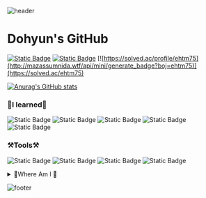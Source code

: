 ![header](https://capsule-render.vercel.app/api?type=waving&color=timeGradient&height=180&section=header)

# Dohyun's GitHub

[![Static Badge](https://img.shields.io/badge/GitHub-%23181717?style=plastic&logo=GitHub&logoColor=ffffff)](https://github.com/ehtm01) [![Static Badge](https://img.shields.io/badge/instagram-%23FF0069?style=plastic&logo=instagram&logoColor=ffffff)](https://www.instagram.com/d___ohyun/) [![https://solved.ac/profile/ehtm75](http://mazassumnida.wtf/api/mini/generate_badge?boj=ehtm75)](https://solved.ac/ehtm75)

[![Anurag's GitHub stats](https://github-readme-stats.vercel.app/api?username=ehtm01&show_icons=true&theme=tokyonight?count_private=true)](https://github.com/anuraghazra/github-readme-stats)


### 🔡I learned🔡
![Static Badge](https://img.shields.io/badge/Python-%233776AB?style=plastic&logo=Python&logoColor=ffffff) ![Static Badge](https://img.shields.io/badge/HTML5-%23E34F26?logo=HTML5&logoColor=white) ![Static Badge](https://img.shields.io/badge/CSS-%23663399?logo=CSS&logoColor=white) ![Static Badge](https://img.shields.io/badge/Bootstrap-%237952B3?logo=Bootstrap&logoColor=white) ![Static Badge](https://img.shields.io/badge/Django-%23092E20?logo=Django)



### ⚒️Tools⚒️
![Static Badge](https://img.shields.io/badge/GitLab-%23FC6D26?logo=GitLab&logoColor=%23ffffff) ![Static Badge](https://img.shields.io/badge/mattermost-%230058CC?style=plastic&logo=mattermost&logoColor=ffffff) ![Static Badge](https://img.shields.io/badge/VSCode-%230078d7) ![Static Badge](https://img.shields.io/badge/Pycharm-%23000000?logo=Pycharm&logoColor=ffffff)

<details>
<summary>👔Where Am I 👔</summary>
<div markdown="1">

- 2017.03.02 ~ 2024.02.16
<br>**PKNU** Department of Electric Engineering, **Display & Semiconductor Engineering**<br>
- 2024.04.01 ~ 2024.12.31
<br>**Maryalo**<br>
- 2025.07.08 ~ ing
<br>**SSAFY**<br>

</div>
</details>

![footer](https://capsule-render.vercel.app/api?type=waving&color=timeGradient&height=180&section=footer)
